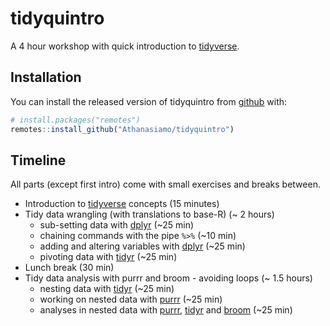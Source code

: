 
<!-- README.md is generated from README.Rmd. Please edit that file -->

# tidyquintro

<!-- badges: start -->

<!-- badges: end -->

A 4 hour workshop with quick introduction to
[tidyverse](https://www.tidyverse.org/).

## Installation

You can install the released version of tidyquintro from [github]()
with:

``` r
# install.packages("remotes")
remotes::install_github("Athanasiamo/tidyquintro")
```

## Timeline

All parts (except first intro) come with small exercises and breaks
between.

  - Introduction to [tidyverse](https://www.tidyverse.org/) concepts (15
    minutes)  
  - Tidy data wrangling (with translations to base-R) (\~ 2 hours)
      - sub-setting data with [dplyr](https://dplyr.tidyverse.org/)
        (\~25 min)  
      - chaining commands with the pipe `%>%` (\~10 min)  
      - adding and altering variables with
        [dplyr](https://dplyr.tidyverse.org/) (\~25 min)  
      - pivoting data with [tidyr](https://tidyr.tidyverse.org/) (\~25
        min)
  - Lunch break (30 min)  
  - Tidy data analysis with purrr and broom - avoiding loops (\~ 1.5
    hours)
      - nesting data with [tidyr](https://tidyr.tidyverse.org/) (\~25
        min)  
      - working on nested data with
        [purrr](https://purrr.tidyverse.org/) (\~25 min)  
      - analyses in nested data with
        [purrr](https://purrr.tidyverse.org/),
        [tidyr](https://tidyr.tidyverse.org/) and
        [broom](https://github.com/tidymodels/broom) (\~25 min)
